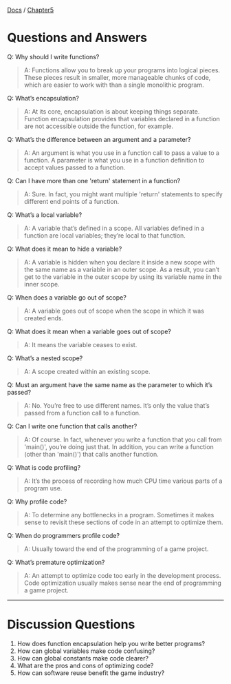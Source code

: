 [Docs](../../docs/) / [Chapter5](../)
# Questions and Answers

Q: Why should I write functions?
> A: Functions allow you to break up your programs into logical pieces. These pieces result in smaller, more manageable chunks of code, which are easier to work with than a single monolithic program.

Q: What’s encapsulation?
> A: At its core, encapsulation is about keeping things separate. Function encapsulation provides that variables declared in a function are not accessible outside the function, for example.

Q: What’s the difference between an argument and a parameter?
> A: An argument is what you use in a function call to pass a value to a function. A parameter is what you use in a function definition to accept values passed to a function.

Q: Can I have more than one 'return' statement in a function?
> A: Sure. In fact, you might want multiple 'return' statements to specify different end points of a function.

Q: What’s a local variable?
> A: A variable that’s defined in a scope. All variables defined in a function are local variables; they’re local to that function.

Q: What does it mean to hide a variable?
> A: A variable is hidden when you declare it inside a new scope with the same name as a variable in an outer scope. As a result, you can’t get to the variable in the outer scope by using its variable name in the inner scope.

Q: When does a variable go out of scope?
> A: A variable goes out of scope when the scope in which it was created ends.

Q: What does it mean when a variable goes out of scope?
> A: It means the variable ceases to exist.

Q: What’s a nested scope?
> A: A scope created within an existing scope.

Q: Must an argument have the same name as the parameter to which it’s passed?
> A: No. You’re free to use different names. It’s only the value that’s passed from a function call to a function.

Q: Can I write one function that calls another?
> A: Of course. In fact, whenever you write a function that you call from 'main()', you’re doing just that. In addition, you can write a function (other than 'main()') that calls another function.

Q: What is code profiling?
> A: It’s the process of recording how much CPU time various parts of a program use.

Q: Why profile code?
> A: To determine any bottlenecks in a program. Sometimes it makes sense to revisit these sections of code in an attempt to optimize them.

Q: When do programmers profile code?
> A: Usually toward the end of the programming of a game project.

Q: What’s premature optimization?
> A: An attempt to optimize code too early in the development process. Code optimization usually makes sense near the end of programming a game project.

---

# Discussion Questions

1. How does function encapsulation help you write better programs?
2. How can global variables make code confusing?
3. How can global constants make code clearer?
4. What are the pros and cons of optimizing code?
5. How can software reuse benefit the game industry?